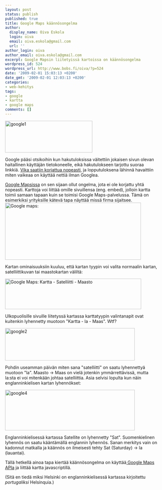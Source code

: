 ```yaml
---
layout: post
status: publish
published: true
title: Google Maps käännösongelma
author:
  display_name: Oiva Eskola
  login: oiva
  email: oiva.eskola@gmail.com
  url: ''
author_login: oiva
author_email: oiva.eskola@gmail.com
excerpt: Google Mapsin liitetyissä kartoissa on käännösongelma
wordpress_id: 524
wordpress_url: http://www.bobs.fi/oiva/?p=524
date: '2009-02-01 15:03:13 +0200'
date_gmt: '2009-02-01 12:03:13 +0200'
categories:
- web-kehitys
tags:
- google
- kartta
- google maps
comments: []
---
```

<p><img class="alignleft size-full wp-image-525" title="google1" src="{{ site.baseurl }}/images/2009/02/google1.png" alt="google1" width="286" height="104" /></p>
<p>Google pääsi otsikoihin kun hakutuloksissa väitettiin jokaisen sivun olevan haitallinen käyttäjän tietokoneelle, eikä hakutulokseen tarjottu suoraa linkkiä. <a title="Google Blog: This site may harm your computer on every search result?!?!" href="http://googleblog.blogspot.com/2009/01/this-site-may-harm-your-computer-on.html">Vika saatiin korjattua nopeasti</a>, ja lopputuloksena lähinnä havaittiin miten vaikeaa on käyttää nettiä ilman Googlea.</p>
<p><a title="Google Maps" href="http://maps.google.fi/">Google Mapsissa</a> on sen sijaan ollut ongelma, jota ei ole korjattu yhtä nopeasti. Karttoja voi liittää omille sivuillensa (eng. embed), jolloin kartta toimii samaan tapaan kuin se toimisi Google Maps-palvelussa. Tämä on esimerkiksi yrityksille kätevä tapa näyttää missä firma sijaitsee.<img class="alignnone size-full wp-image-531" title="Google maps: liitä kartta" src="{{ site.baseurl }}/images/2009/02/google5.png" alt="Google maps: " width="445" height="187" /></p>
<p>Kartan ominaisuuksiin kuuluu, että kartan tyypin voi valita normaalin kartan, satelliittikuvan tai maastokartan väliltä:</p>
<p><img class="alignnone size-full wp-image-533" title="Google Maps: Kartta - Satelliitti - Maasto" src="{{ site.baseurl }}/images/2009/02/google31.png" alt="Google Maps: Kartta - Satelliitti - Maasto" width="446" height="100" /></p>
<p>Ulkopuolisille sivuille liitetyssä kartassa karttatyypin valintanapit ovat kuitenkin lyhennetty muotoon "Kartta - la - Maas". Wtf?</p>
<p><img class="size-full wp-image-526 alignnone" title="Suomenkielinen kartta: Kartta - la - maas" src="{{ site.baseurl }}/images/2009/02/google2.png" alt="google2" width="425" height="106" /></p>
<p>Pohdin useamman päivän miten sana "satelliitti" on saatu lyhennettyä muotoon "la". Maasto -> Maas on vielä jotenkin ymmärrettävissä, mutta la:sta ei voi mitenkään johtaa satelliittia. Asia selvisi lopulta kun näin englanninkielisen kartan lyhennökset:</p>
<p><img class="alignnone size-full wp-image-528" title="Englanninkielinen kartta: Map - Sat - Ter" src="{{ site.baseurl }}/images/2009/02/google4.png" alt="google4" width="425" height="133" /></p>
<p>Englanninkielisessä kartassa Satellite on lyhennetty "Sat". Suomenkielinen lyhennös on saatu kääntämällä englannin lyhennös. Sanan merkitys vain on kadonnut matkalla ja käännös on ilmeisesti tehty Sat (Saturday) -> la (lauantai).</p>
<p>Tällä hetkellä ainoa tapa kiertää käännösongelma on käyttää<a title="Google Maps API" href="http://code.google.com/apis/maps/"> Google Maps APIa</a> ja liittää kartta javascriptillä.</p>
<p>(Sitä en tiedä miksi Helsinki on englanninkielisessä kartassa kirjoitettu <em>portugaliksi</em> Hels&iacute;nquia.)</p>
